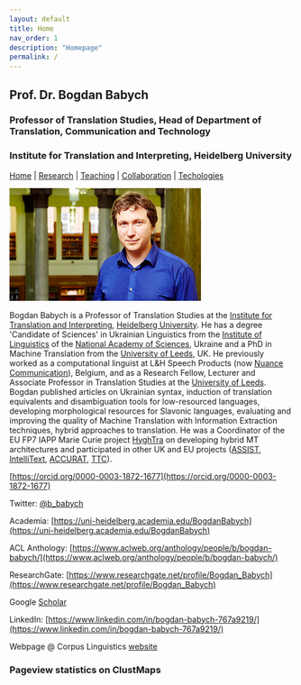 ```yaml
---
layout: default
title: Home
nav_order: 1
description: "Homepage"
permalink: /
---
```


## Prof. Dr. Bogdan Babych
### Professor of Translation Studies, Head of Department of Translation, Communication and Technology
### Institute for Translation and Interpreting, Heidelberg University

[Home](index.md) | [Research](research.md) | [Teaching](teaching.md) | [Collaboration](collaboration.md) | [Techologies](techlabs.md)

![Image](/assets/img/Bogdan_Babych.jpg)

Bogdan Babych is a Professor of Translation Studies at the [Institute for Translation and Interpreting](https://www.uni-heidelberg.de/fakultaeten/neuphil/iask/sued/index.html), [Heidelberg University](https://www.uni-heidelberg.de/en). He has a degree 'Candidate of Sciences' in Ukrainian Linguistics from the [Institute of Linguistics](http://www.nas.gov.ua/EN/Org/Pages/default.aspx?OrgID=0000284) of the [National Academy of Sciences](http://www.nas.gov.ua/EN/Pages/default.aspx), Ukraine and a PhD in Machine Translation from the [University of Leeds](https://www.leeds.ac.uk/), UK. He previously worked as a computational linguist at L&H Speech Products (now [Nuance Communication](https://www.nuance.com/en-gb/index.html)), Belgium, and as a Research Fellow, Lecturer and Associate Professor in Translation Studies at the [University of Leeds](https://ahc.leeds.ac.uk/centre-translation-studies-research). Bogdan published articles on Ukrainian syntax, induction of translation equivalents and disambiguation tools for low-resourced languages, developing morphological resources for Slavonic languages, evaluating and improving the quality of Machine Translation with Information Extraction techniques, hybrid approaches to translation. He was a Coordinator of the EU FP7 IAPP Marie Curie project [HyghTra](https://lingenio.de/en/research/projects/hyghtra/) on developing hybrid MT architectures and participated in other UK and EU projects ([ASSIST](http://ucrel.lancs.ac.uk/projects/assist/), [IntelliText](http://corpus.leeds.ac.uk/it/), [ACCURAT](http://www.accurat-project.eu), [TTC](http://www.ttc-project.eu)).


[https://orcid.org/0000-0003-1872-1677](https://orcid.org/0000-0003-1872-1677)

Twitter: [@b_babych](https://twitter.com/b_babych)

Academia: [https://uni-heidelberg.academia.edu/BogdanBabych](https://uni-heidelberg.academia.edu/BogdanBabych)

ACL Anthology: [https://www.aclweb.org/anthology/people/b/bogdan-babych/](https://www.aclweb.org/anthology/people/b/bogdan-babych/)

ResearchGate: [https://www.researchgate.net/profile/Bogdan_Babych](https://www.researchgate.net/profile/Bogdan_Babych)

Google [Scholar](https://scholar.google.co.uk/citations?user=tCCIynYAAAAJ&hl=en)

LinkedIn: [https://www.linkedin.com/in/bogdan-babych-767a9219/](https://www.linkedin.com/in/bogdan-babych-767a9219/)

Webpage @ Corpus Linguistics [website](http://corpus.leeds.ac.uk/bogdan/)





### Pageview statistics on ClustMaps

<script type="text/javascript" id="clustrmaps" src="//clustrmaps.com/map_v2.js?d=Y5Mn8ovEJ_-bNgGiMjV25n6CqBSHuX9xk8NbHaTTPCw&cl=ffffff&w=a">
</script>
